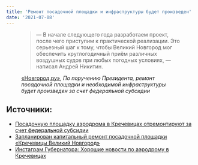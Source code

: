 ```yaml
---
title: 'Ремонт посадочной площадки и инфраструктуры будет произведен'
date: '2021-07-08'
---
```


<figure>
  <blockquote
    cite="https://news.novgorod.ru/news/posadochnuyu-ploshchadku-aerodroma-v-krechevicakh-otremontiruyut-za-schet-federalnoy-subsidii--179501.html">

  <p>
— В начале следующего года разработаем проект, после чего приступим к практической реализации. Это серьезный шаг к тому, чтобы Великий Новгород мог обеспечить круглогодичный приём различных воздушных судов при любых погодных условиях, — написал Андрей Никитин.
 </p>
  </blockquote>

  <figcaption><a href="https://news.novgorod.ru/news/posadochnuyu-ploshchadku-aerodroma-v-krechevicakh-otremontiruyut-za-schet-federalnoy-subsidii--179501.html">«Новгород.ру»</a>,
    <cite>По поручению Президента, ремонт посадочной площадки и необходимой инфраструктуры будет произведен за счет федеральной субсидии</cite>
  </figcaption>

</figure>


## Источники:
- [Посадочную площадку аэродрома в Кречевицах отремонтируют за счет федеральной субсидии](https://news.novgorod.ru/news/posadochnuyu-ploshchadku-aerodroma-v-krechevicakh-otremontiruyut-za-schet-federalnoy-subsidii--179501.html)
- [Запланирован капитальный ремонт посадочной площадки «Кречевицы Великий Новгород»](https://m.favt.gov.ru/novosti-novosti/?id=8014.)
- [Инстаграм Губернатора: Хорошие новости по аэродрому в Кречевицах](https://www.instagram.com/p/CRBPZbnM1cR/)
